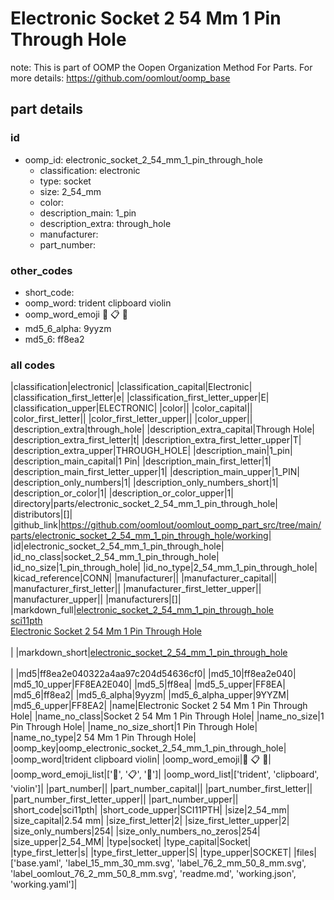 # Electronic Socket 2 54 Mm 1 Pin Through Hole  

note: This is part of OOMP the Oopen Organization Method For Parts. For more details: https://github.com/oomlout/oomp_base

##  part details





### id
* oomp_id: electronic_socket_2_54_mm_1_pin_through_hole
  * classification: electronic
  * type: socket
  * size: 2_54_mm
  * color: 
  * description_main: 1_pin
  * description_extra: through_hole
  * manufacturer: 
  * part_number: 

### other_codes
* short_code: 
* oomp_word: trident clipboard violin
* oomp_word_emoji :trident: :clipboard: :violin:
* md5_6_alpha: 9yyzm
* md5_6: ff8ea2

### all codes 
|classification|electronic|
|classification_capital|Electronic|
|classification_first_letter|e|
|classification_first_letter_upper|E|
|classification_upper|ELECTRONIC|
|color||
|color_capital||
|color_first_letter||
|color_first_letter_upper||
|color_upper||
|description_extra|through_hole|
|description_extra_capital|Through Hole|
|description_extra_first_letter|t|
|description_extra_first_letter_upper|T|
|description_extra_upper|THROUGH_HOLE|
|description_main|1_pin|
|description_main_capital|1 Pin|
|description_main_first_letter|1|
|description_main_first_letter_upper|1|
|description_main_upper|1_PIN|
|description_only_numbers|1|
|description_only_numbers_short|1|
|description_or_color|1|
|description_or_color_upper|1|
|directory|parts/electronic_socket_2_54_mm_1_pin_through_hole|
|distributors|[]|
|github_link|https://github.com/oomlout/oomlout_oomp_part_src/tree/main/parts/electronic_socket_2_54_mm_1_pin_through_hole/working|
|id|electronic_socket_2_54_mm_1_pin_through_hole|
|id_no_class|socket_2_54_mm_1_pin_through_hole|
|id_no_size|1_pin_through_hole|
|id_no_type|2_54_mm_1_pin_through_hole|
|kicad_reference|CONN|
|manufacturer||
|manufacturer_capital||
|manufacturer_first_letter||
|manufacturer_first_letter_upper||
|manufacturer_upper||
|manufacturers|[]|
|markdown_full|[electronic_socket_2_54_mm_1_pin_through_hole](https://github.com/oomlout/oomlout_oomp_part_src/tree/main/parts/electronic_socket_2_54_mm_1_pin_through_hole/working)<br>[sci11pth](https://github.com/oomlout/oomlout_oomp_part_src/tree/main/parts/electronic_socket_2_54_mm_1_pin_through_hole/working)<br>[Electronic Socket 2 54 Mm 1 Pin Through Hole](https://github.com/oomlout/oomlout_oomp_part_src/tree/main/parts/electronic_socket_2_54_mm_1_pin_through_hole/working)<br><br>|
|markdown_short|[electronic_socket_2_54_mm_1_pin_through_hole](https://github.com/oomlout/oomlout_oomp_part_src/tree/main/parts/electronic_socket_2_54_mm_1_pin_through_hole/working)<br><br>|
|md5|ff8ea2e040322a4aa97c204d54636cf0|
|md5_10|ff8ea2e040|
|md5_10_upper|FF8EA2E040|
|md5_5|ff8ea|
|md5_5_upper|FF8EA|
|md5_6|ff8ea2|
|md5_6_alpha|9yyzm|
|md5_6_alpha_upper|9YYZM|
|md5_6_upper|FF8EA2|
|name|Electronic Socket 2 54 Mm 1 Pin Through Hole|
|name_no_class|Socket 2 54 Mm 1 Pin Through Hole|
|name_no_size|1 Pin Through Hole|
|name_no_size_short|1 Pin Through Hole|
|name_no_type|2 54 Mm 1 Pin Through Hole|
|oomp_key|oomp_electronic_socket_2_54_mm_1_pin_through_hole|
|oomp_word|trident clipboard violin|
|oomp_word_emoji|:trident: :clipboard: :violin:|
|oomp_word_emoji_list|[':trident:', ':clipboard:', ':violin:']|
|oomp_word_list|['trident', 'clipboard', 'violin']|
|part_number||
|part_number_capital||
|part_number_first_letter||
|part_number_first_letter_upper||
|part_number_upper||
|short_code|sci11pth|
|short_code_upper|SCI11PTH|
|size|2_54_mm|
|size_capital|2.54 mm|
|size_first_letter|2|
|size_first_letter_upper|2|
|size_only_numbers|254|
|size_only_numbers_no_zeros|254|
|size_upper|2_54_MM|
|type|socket|
|type_capital|Socket|
|type_first_letter|s|
|type_first_letter_upper|S|
|type_upper|SOCKET|
|files|['base.yaml', 'label_15_mm_30_mm.svg', 'label_76_2_mm_50_8_mm.svg', 'label_oomlout_76_2_mm_50_8_mm.svg', 'readme.md', 'working.json', 'working.yaml']|
